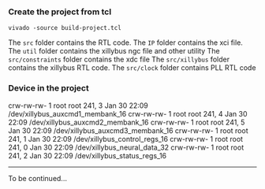 ### Create the project from tcl 

```
vivado -source build-project.tcl
```

The `src` folder contains the RTL code. 
The `IP`  folder contains the xci file.
The `util` folder contains the xillybus ngc file and other utility
The `src/constraints` folder contains the xdc file
The `src/xillybus` folder contains the xillybus RTL code.
The `src/clock` folder contains PLL RTL code


### Device in the project

crw-rw-rw- 1 root root 241, 3 Jan 30 22:09 /dev/xillybus_auxcmd1_membank_16
crw-rw-rw- 1 root root 241, 4 Jan 30 22:09 /dev/xillybus_auxcmd2_membank_16
crw-rw-rw- 1 root root 241, 5 Jan 30 22:09 /dev/xillybus_auxcmd3_membank_16
crw-rw-rw- 1 root root 241, 1 Jan 30 22:09 /dev/xillybus_control_regs_16
crw-rw-rw- 1 root root 241, 0 Jan 30 22:09 /dev/xillybus_neural_data_32
crw-rw-rw- 1 root root 241, 2 Jan 30 22:09 /dev/xillybus_status_regs_16

-------------------

To be continued...

